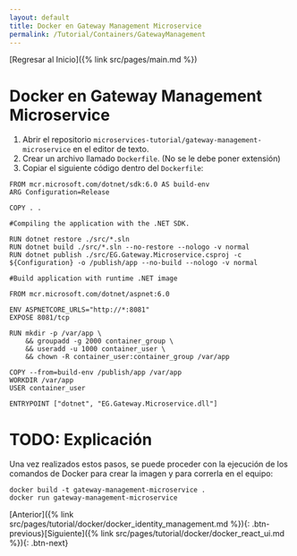 ```yaml
---
layout: default
title: Docker en Gateway Management Microservice
permalink: /Tutorial/Containers/GatewayManagement
---
```

[Regresar al Inicio]({% link src/pages/main.md %})

# Docker en Gateway Management Microservice

1. Abrir el repositorio `microservices-tutorial/gateway-management-microservice` en el editor de texto.
2. Crear un archivo llamado `Dockerfile`. (No se le debe poner extensión)
3. Copiar el siguiente código dentro del `Dockerfile`:

```
FROM mcr.microsoft.com/dotnet/sdk:6.0 AS build-env
ARG Configuration=Release

COPY . .

#Compiling the application with the .NET SDK.

RUN dotnet restore ./src/*.sln
RUN dotnet build ./src/*.sln --no-restore --nologo -v normal
RUN dotnet publish ./src/EG.Gateway.Microservice.csproj -c ${Configuration} -o /publish/app --no-build --nologo -v normal

#Build application with runtime .NET image

FROM mcr.microsoft.com/dotnet/aspnet:6.0

ENV ASPNETCORE_URLS="http://*:8081"
EXPOSE 8081/tcp

RUN mkdir -p /var/app \
    && groupadd -g 2000 container_group \
    && useradd -u 1000 container_user \
    && chown -R container_user:container_group /var/app

COPY --from=build-env /publish/app /var/app
WORKDIR /var/app
USER container_user

ENTRYPOINT ["dotnet", "EG.Gateway.Microservice.dll"]
```

# TODO: Explicación

Una vez realizados estos pasos, se puede proceder con la ejecución de los comandos de Docker para crear la imagen y para correrla en el equipo:

```
docker build -t gateway-management-microservice .
docker run gateway-management-microservice
```

[Anterior]({% link src/pages/tutorial/docker/docker_identity_management.md %}){: .btn-previous}[Siguiente]({% link src/pages/tutorial/docker/docker_react_ui.md %}){: .btn-next}